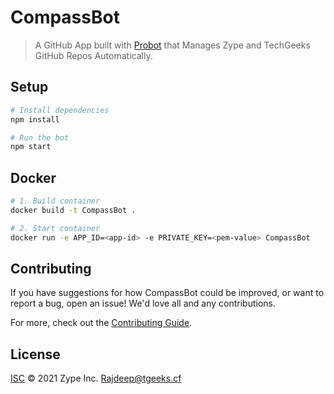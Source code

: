 # CompassBot

> A GitHub App built with [Probot](https://github.com/probot/probot) that Manages Zype and TechGeeks GitHub Repos Automatically.

## Setup

```sh
# Install dependencies
npm install

# Run the bot
npm start
```

## Docker

```sh
# 1. Build container
docker build -t CompassBot .

# 2. Start container
docker run -e APP_ID=<app-id> -e PRIVATE_KEY=<pem-value> CompassBot
```

## Contributing

If you have suggestions for how CompassBot could be improved, or want to report a bug, open an issue! We'd love all and any contributions.

For more, check out the [Contributing Guide](CONTRIBUTING.md).

## License

[ISC](LICENSE) © 2021 Zype Inc. <Rajdeep@tgeeks.cf>
